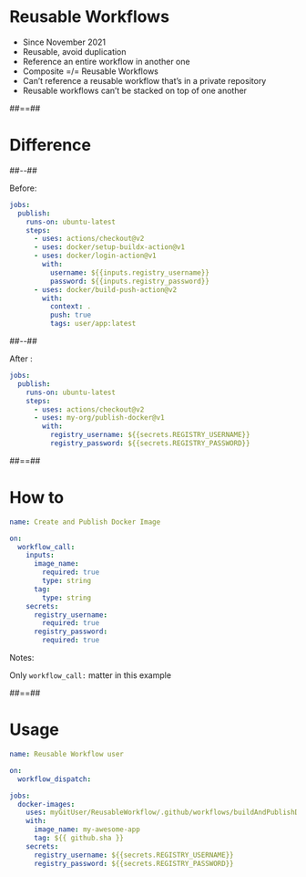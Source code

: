 <!-- .slide: -->

# Reusable Workflows

- Since November 2021
- Reusable, avoid duplication 
- Reference an entire workflow in another one
- Composite =/= Reusable Workflows
- Can’t reference a reusable workflow that’s in a private repository
- Reusable workflows can’t be stacked on top of one another

##==## 
<!-- .slide: class="two-column-layout with-code"-->
# Difference 

##--##

Before: 

```yaml
jobs:
  publish:
    runs-on: ubuntu-latest
    steps:
      - uses: actions/checkout@v2
      - uses: docker/setup-buildx-action@v1
      - uses: docker/login-action@v1
        with:
          username: ${{inputs.registry_username}}
          password: ${{inputs.registry_password}}
      - uses: docker/build-push-action@v2
        with:
          context: .
          push: true
          tags: user/app:latest
```
##--##

After :
```yaml
jobs:
  publish:
    runs-on: ubuntu-latest
    steps:
      - uses: actions/checkout@v2
      - uses: my-org/publish-docker@v1
        with:
          registry_username: ${{secrets.REGISTRY_USERNAME}}
          registry_password: ${{secrets.REGISTRY_PASSWORD}}
```

##==##
<!-- .slide: class="with-code"-->
# How to

```yaml
name: Create and Publish Docker Image

on:
  workflow_call:
    inputs:
      image_name:
        required: true
        type: string
      tag: 
        type: string
    secrets:
      registry_username:
        required: true
      registry_password:
        required: true
```

Notes: 

Only `workflow_call:` matter in this example

##==##
<!-- .slide: class="with-code"-->
# Usage

```yaml 
name: Reusable Workflow user

on:
  workflow_dispatch:

jobs:
  docker-images:
    uses: myGitUser/ReusableWorkflow/.github/workflows/buildAndPublishDockerImage.yml@main 
    with:
      image_name: my-awesome-app
      tag: ${{ github.sha }}
    secrets:
      registry_username: ${{secrets.REGISTRY_USERNAME}}
      registry_password: ${{secrets.REGISTRY_PASSWORD}}
```